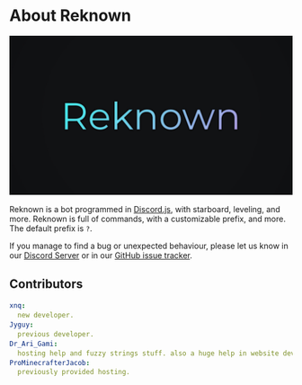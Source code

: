 # About Reknown
![Reknown Banner](./assets/images/banner.jpg)

Reknown is a bot programmed in [Discord.js](https://discord.js.org/#/), with starboard, leveling, and more. Reknown is full of commands, with a customizable prefix, and more. The default prefix is `?`.

If you manage to find a bug or unexpected behaviour, please let us know in our [Discord Server](https://discord.gg/n45fq9K/) or in our [GitHub issue tracker](https://github.com/Jyguy/Reknown/issues).

## Contributors
```yml
xnq:
  new developer.
Jyguy:
  previous developer.
Dr_Ari_Gami:
  hosting help and fuzzy strings stuff. also a huge help in website development and lavalink setup.
ProMinecrafterJacob:
  previously provided hosting.
```
